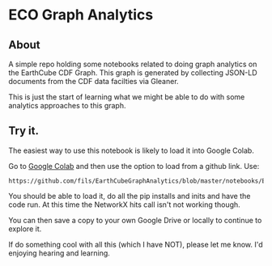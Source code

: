 # ECO Graph Analytics  

## About

A simple repo holding some notebooks related to doing 
graph analytics on the EarthCube CDF Graph.  This 
graph is generated by collecting JSON-LD documents
from the CDF data facilties via Gleaner.

This is just the start of learning what we might 
be able to do with some analytics approaches to this 
graph.

## Try it.

The easiest way to use this notebook is likely to load it into 
Google Colab.

Go to [Google Colab](https://colab.research.google.com/) and then 
use the option to load from a github link.  Use:

```
https://github.com/fils/EarthCubeGraphAnalytics/blob/master/notebooks/ECO_GraphAnalytics.ipynb
```

You should be able to load it, do all the pip installs and inits and 
have the code run.  At this time the NetworkX hits call isn't not working though.  

You can then save a copy to your own Google Drive or locally to continue to 
explore it.   

If do something cool with all this (which I have NOT), please let me know.  I'd
enjoying hearing and learning.  

